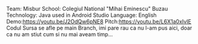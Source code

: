 Team: Misbur
School: Colegiul National "Mihai Eminescu" Buzau
Technology: Java used in Android Studio
Language: English
Demo:https://youtu.be/J2OdQw6pNE8
Pitch:https://youtu.be/L6X1a0xIvIE
Codul Sursa se afle pe main Branch, imi pare rau ca nu l-am pus aici, doar ca nu am stiut cum si nu mai aveam timp...
